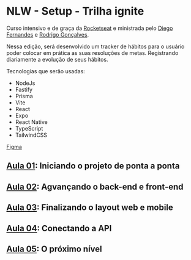 # NLW - Setup - Trilha ignite
Curso intensivo e de graça da [Rocketseat](https://www.rocketseat.com.br/) e ministrada pelo [Diego Fernandes](https://github.com/diego3g) e [Rodrigo Gonçalves](https://github.com/rodrigorgtic).

Nessa edição, será desenvolvido um tracker de hábitos para o usuário poder colocar em prática as suas resoluções de metas. Registrando diariamente a evolução de seus hábitos.

Tecnologias que serão usadas:
- NodeJs
- Fastify
- Prisma
- Vite
- React
- Expo
- React Native
- TypeScript
- TailwindCSS

[Figma](https://www.figma.com/file/MxsxaQ1h4DJ2WzlfaVAmQL/Habits-(i)-(Community)?node-id=6%3A343&t=gp6c70IOkxDUjowq-1)

## [Aula 01](https://github.com/SheilaNS/nlw-setup/tree/class-1): Iniciando o projeto de ponta a ponta
## [Aula 02](https://github.com/SheilaNS/nlw-setup/tree/class-2): Agvançando o back-end e front-end
## [Aula 03](https://github.com/SheilaNS/nlw-setup/tree/class-3): Finalizando o layout web e mobile
## [Aula 04](https://github.com/SheilaNS/nlw-setup/tree/class-4): Conectando a API
## [Aula 05](https://github.com/SheilaNS/nlw-setup/tree/class-5): O próximo nível
